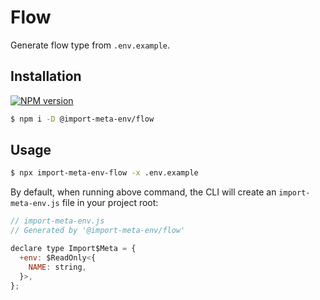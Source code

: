 # Flow

Generate flow type from `.env.example`.

## Installation

[![NPM version](https://img.shields.io/npm/v/@import-meta-env/flow.svg?color=blue)](https://www.npmjs.com/package/@import-meta-env/flow)

```bash
$ npm i -D @import-meta-env/flow
```

## Usage

```bash
$ npx import-meta-env-flow -x .env.example
```

By default, when running above command, the CLI will create an `import-meta-env.js` file in your project root:

```js
// import-meta-env.js
// Generated by '@import-meta-env/flow'

declare type Import$Meta = {
  +env: $ReadOnly<{
    NAME: string,
  }>,
};
```
